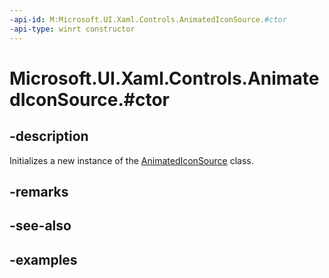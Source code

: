 ```yaml
---
-api-id: M:Microsoft.UI.Xaml.Controls.AnimatedIconSource.#ctor
-api-type: winrt constructor
---
```


# Microsoft.UI.Xaml.Controls.AnimatedIconSource.#ctor

<!--
public AnimatedIconSource ();
-->

## -description

Initializes a new instance of the [AnimatedIconSource](animatediconsource.md) class.

## -remarks

## -see-also

## -examples

